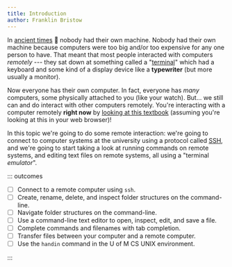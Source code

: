 ```yaml
---
title: Introduction
author: Franklin Bristow
---
```


In [ancient times] :t-rex: nobody had their own machine. Nobody had their own
machine because computers were too big and/or too expensive for any one person
to have.  That meant that most people interacted with computers *remotely* ---
they sat down at something called a "[terminal]" which had a keyboard and some
kind of a display device like a **typewriter** (but more usually a monitor).

Now everyone has their own computer. In fact, everyone has *many* computers,
some physically attached to you (like your watch). But... we still can and do
interact with other computers remotely. You're interacting with a computer
remotely **right now** by [looking at this textbook] (assuming you're looking at
this in your web browser)!

In this topic we're going to do some remote interaction: we're going to connect
to computer systems at the university using a protocol called [SSH], and we're
going to start taking a look at running commands on remote systems, and editing
text files on remote systems, all using a "terminal *emulator*".

::: outcomes

* [ ] Connect to a remote computer using `ssh`.
* [ ] Create, rename, delete, and inspect folder structures on the command-line.
* [ ] Navigate folder structures on the command-line.
* [ ] Use a command-line text editor to open, inspect, edit, and save a file.
* [ ] Complete commands and filenames with tab completion.
* [ ] Transfer files between your computer and a remote computer.
* [ ] Use the `handin` command in the U of M CS UNIX environment.

:::

[ancient times]: https://en.wikipedia.org/wiki/Cretaceous
[Terminal]: https://en.wikipedia.org/wiki/Computer_terminal
[SSH]: https://en.wikipedia.org/wiki/Secure_Shell
[looking at this textbook]: https://en.wikipedia.org/wiki/HTTP
